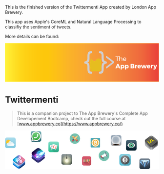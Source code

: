 This is the finished version of the Twittermenti App created by London App Brewery.

This app uses Apple's CoreML and Natural Language Processing to classifiy the sentiment of tweets.




More details can be found:


![App Brewery Banner](Documentation/AppBreweryBanner.png)

#  Twittermenti




>This is a companion project to The App Brewery's Complete App Developement Bootcamp, check out the full course at [www.appbrewery.co](https://www.appbrewery.co/)

![End Banner](Documentation/readme-end-banner.png)
